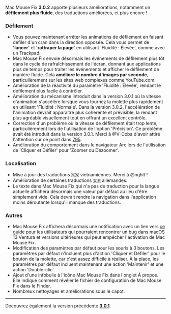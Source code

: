 Mac Mouse Fix **3.0.2** apporte plusieurs améliorations, notamment un **défilement plus fluide**, des traductions améliorées, et plus encore !

### Défilement

- Vous pouvez maintenant arrêter les animations de défilement en faisant défiler d'un cran dans la direction opposée. Cela vous permet de **'lancer'** et **'rattraper la page'** en utilisant 'Fluidité : Élevée', comme avec un Trackpad.
- Mac Mouse Fix envoie désormais les événements de défilement plus tôt dans le cycle de rafraîchissement de l'écran, donnant aux applications plus de temps pour traiter les événements et afficher le défilement de manière fluide. Cela **améliore le nombre d'images par seconde**, particulièrement sur les sites web complexes comme YouTube.com.
- Amélioration de la réactivité du paramètre 'Fluidité : Élevée', rendant le défilement plus facile à contrôler.
- Amélioration du mécanisme introduit dans la version 3.0.1 où la vitesse d'animation s'accélère lorsque vous tournez la molette plus rapidement en utilisant 'Fluidité : Normale'. Dans la version 3.0.2, l'accélération de l'animation devrait apparaître plus cohérente et prévisible, la rendant plus agréable visuellement tout en offrant un excellent contrôle.
- Correction d'un problème où la vitesse de défilement était trop lente, particulièrement lors de l'utilisation de l'option 'Précision'. Ce problème avait été introduit dans la version 3.0.1. Merci à @V-Coba d'avoir attiré l'attention sur ce point dans [795](https://github.com/noah-nuebling/mac-mouse-fix/issues/795).
- Amélioration du comportement dans le navigateur Arc lors de l'utilisation de 'Cliquer et Défiler' pour 'Zoomer ou Dézoomer'.

### Localisation

- Mise à jour des traductions 🇻🇳 vietnamiennes. Merci à @nghlt !
- Amélioration de certaines traductions 🇩🇪 allemandes.
- Le texte dans Mac Mouse Fix qui n'a pas de traduction pour la langue actuelle affichera désormais une valeur par défaut au lieu d'être simplement vide. Cela devrait rendre la navigation dans l'application moins déroutante lorsqu'il manque des traductions.

### Autres

- Mac Mouse Fix affichera désormais une notification avec un lien vers [ce guide](https://github.com/noah-nuebling/mac-mouse-fix/discussions/861) pour les utilisateurs qui pourraient rencontrer un bug dans macOS 13 Ventura et versions ultérieures qui peut empêcher l'activation de Mac Mouse Fix.
- Modification des paramètres par défaut pour les souris à 3 boutons. Les paramètres par défaut n'incluent plus d'action 'Cliquer et Défiler' pour le bouton de la molette, car c'est assez difficile à réaliser. À la place, les paramètres par défaut incluent maintenant une action 'Maintenir' et une action 'Double-clic'.
- Ajout d'une infobulle à l'icône Mac Mouse Fix dans l'onglet À propos. Elle indique comment révéler le fichier de configuration de Mac Mouse Fix dans le Finder.
- Nombreux nettoyages et améliorations sous le capot.

---

Découvrez également la version précédente [**3.0.1**](https://github.com/noah-nuebling/mac-mouse-fix/releases/tag/3.0.1).